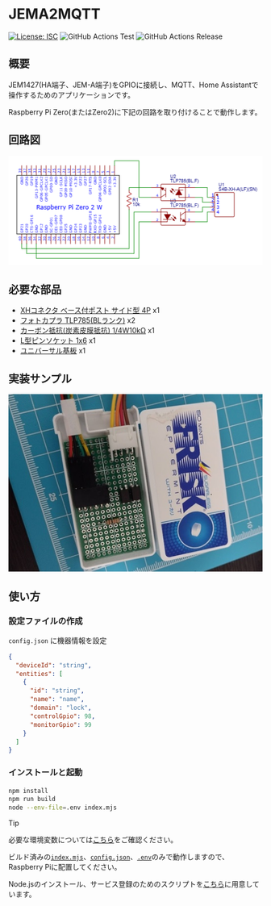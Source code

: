 # JEMA2MQTT

[![License: ISC](https://img.shields.io/github/license/nana4rider/jema2mqtt)](LICENSE)
![GitHub Actions Test](https://github.com/nana4rider/jema2mqtt/actions/workflows/test.yml/badge.svg)
![GitHub Actions Release](https://github.com/nana4rider/jema2mqtt/actions/workflows/release.yml/badge.svg)

## 概要

JEM1427(HA端子、JEM-A端子)をGPIOに接続し、MQTT、Home Assistantで操作するためのアプリケーションです。

Raspberry Pi Zero(またはZero2)に下記の回路を取り付けることで動作します。

## 回路図

!["Circuit Diagram"](images/circuit-diagram.png)

## 必要な部品

- [XHコネクタ ベース付ポスト サイド型 4P](https://akizukidenshi.com/catalog/g/g112842/) x1
- [フォトカプラ TLP785(BLランク)](https://akizukidenshi.com/catalog/g/g109846/) x2
- [カーボン抵抗(炭素皮膜抵抗) 1/4W10kΩ](https://akizukidenshi.com/catalog/g/g125103/) x1
- [L型ピンソケット 1x6](https://akizukidenshi.com/catalog/g/g109862/) x1
- [ユニバーサル基板](https://akizukidenshi.com/catalog/g/g112188/) x1

## 実装サンプル

!["Frisk"](images/frisk.jpg)

## 使い方

### 設定ファイルの作成

`config.json` に機器情報を設定

```json
{
  "deviceId": "string",
  "entities": [
    {
      "id": "string",
      "name": "name",
      "domain": "lock",
      "controlGpio": 98,
      "monitorGpio": 99
    }
  ]
}
```

### インストールと起動

```sh
npm install
npm run build
node --env-file=.env index.mjs
```

> [!TIP]  
> 必要な環境変数については[こちら](src/env.ts)をご確認ください。
>
> ビルド済みの[`index.mjs`](https://github.com/nana4rider/jema2mqtt/releases/)、[`config.json`](./config.json.example)、[`.env`](./.env.example)のみで動作しますので、Raspberry Piに配置してください。
>
> Node.jsのインストール、サービス登録のためのスクリプトを[こちら](./installer)に用意しています。
